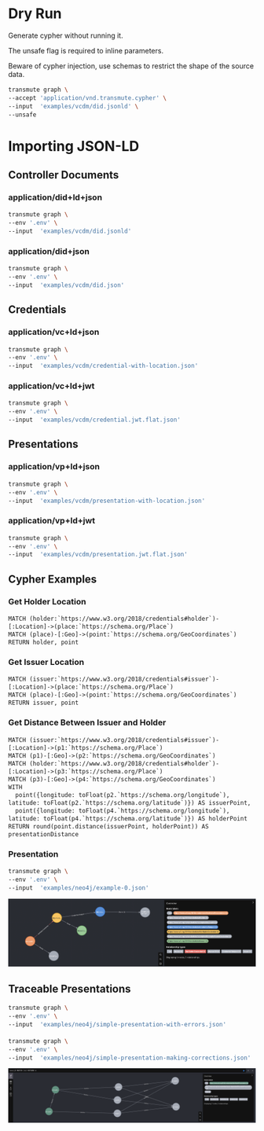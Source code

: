 # Dry Run

Generate cypher without running it.

The unsafe flag is required to inline parameters.

Beware of cypher injection, use schemas to restrict the shape of the source data.

```sh
transmute graph \
--accept 'application/vnd.transmute.cypher' \
--input  'examples/vcdm/did.jsonld' \
--unsafe
```

# Importing JSON-LD

## Controller Documents

### application/did+ld+json

```sh
transmute graph \
--env '.env' \
--input  'examples/vcdm/did.jsonld'
```

### application/did+json

```sh
transmute graph \
--env '.env' \
--input  'examples/vcdm/did.json'
```

## Credentials

### application/vc+ld+json

```sh
transmute graph \
--env '.env' \
--input  'examples/vcdm/credential-with-location.json'
```

### application/vc+ld+jwt

```sh
transmute graph \
--env '.env' \
--input  'examples/vcdm/credential.jwt.flat.json'
```

## Presentations

### application/vp+ld+json

```sh
transmute graph \
--env '.env' \
--input  'examples/vcdm/presentation-with-location.json'
```

### application/vp+ld+jwt

```sh
transmute graph \
--env '.env' \
--input  'examples/vcdm/presentation.jwt.flat.json'
```

## Cypher Examples

### Get Holder Location

```
MATCH (holder:`https://www.w3.org/2018/credentials#holder`)-[:Location]->(place:`https://schema.org/Place`)
MATCH (place)-[:Geo]->(point:`https://schema.org/GeoCoordinates`)
RETURN holder, point
```

### Get Issuer Location

```
MATCH (issuer:`https://www.w3.org/2018/credentials#issuer`)-[:Location]->(place:`https://schema.org/Place`)
MATCH (place)-[:Geo]->(point:`https://schema.org/GeoCoordinates`)
RETURN issuer, point
```

### Get Distance Between Issuer and Holder

```
MATCH (issuer:`https://www.w3.org/2018/credentials#issuer`)-[:Location]->(p1:`https://schema.org/Place`)
MATCH (p1)-[:Geo]->(p2:`https://schema.org/GeoCoordinates`)
MATCH (holder:`https://www.w3.org/2018/credentials#holder`)-[:Location]->(p3:`https://schema.org/Place`)
MATCH (p3)-[:Geo]->(p4:`https://schema.org/GeoCoordinates`)
WITH
  point({longitude: toFloat(p2.`https://schema.org/longitude`), latitude: toFloat(p2.`https://schema.org/latitude`)}) AS issuerPoint,
  point({longitude: toFloat(p4.`https://schema.org/longitude`), latitude: toFloat(p4.`https://schema.org/latitude`)}) AS holderPoint
RETURN round(point.distance(issuerPoint, holderPoint)) AS presentationDistance
```

### Presentation

<!-- 
```sh
npm run transmute -- graph \
--env '.env' \
--input  'examples/neo4j/example-0.json'
```
-->

```sh
transmute graph \
--env '.env' \
--input  'examples/neo4j/example-0.json'
```

<img src="./example-0.png" />

## Traceable Presentations

```sh
transmute graph \
--env '.env' \
--input  'examples/neo4j/simple-presentation-with-errors.json'

transmute graph \
--env '.env' \
--input  'examples/neo4j/simple-presentation-making-corrections.json'

```

<img src="./simple.png" />

